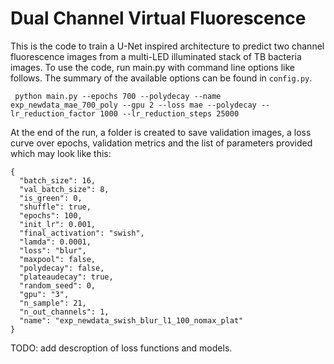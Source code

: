 # Dual Channel Virtual Fluorescence

This is the code to train a U-Net inspired architecture to predict two channel fluorescence images from a multi-LED illuminated stack of TB bacteria images.
To use the code, run main.py with command line options like follows. The summary of the available options can be found in `config.py`. 
```
 python main.py --epochs 700 --polydecay --name exp_newdata_mae_700_poly --gpu 2 --loss mae --polydecay --lr_reduction_factor 1000 --lr_reduction_steps 25000
```
At the end of the run, a folder is
created to save validation images, a loss curve over epochs, validation metrics and the list of parameters provided which may look like this:
```
{
  "batch_size": 16,
  "val_batch_size": 8,
  "is_green": 0,
  "shuffle": true,
  "epochs": 100,
  "init_lr": 0.001,
  "final_activation": "swish",
  "lamda": 0.0001,
  "loss": "blur",
  "maxpool": false,
  "polydecay": false,
  "plateaudecay": true,
  "random_seed": 0,
  "gpu": "3",
  "n_sample": 21,
  "n_out_channels": 1,
  "name": "exp_newdata_swish_blur_l1_100_nomax_plat"
}
```
TODO: add descroption of loss functions and models.